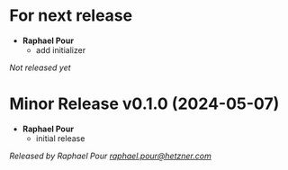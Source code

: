 # For next release
  * **Raphael Pour**
    * add initializer

*Not released yet*

# Minor Release v0.1.0 (2024-05-07)
  * **Raphael Pour**
    * initial release

*Released by Raphael Pour <raphael.pour@hetzner.com>*

